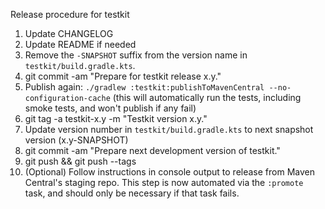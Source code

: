Release procedure for testkit

1. Update CHANGELOG
1. Update README if needed
1. Remove the `-SNAPSHOT` suffix from the version name in `testkit/build.gradle.kts`.
1. git commit -am "Prepare for testkit release x.y."
1. Publish again: `./gradlew :testkit:publishToMavenCentral --no-configuration-cache`
   (this will automatically run the tests, including smoke tests, and won't publish if any fail)
1. git tag -a testkit-x.y -m "Testkit version x.y."
1. Update version number in `testkit/build.gradle.kts` to next snapshot version (x.y-SNAPSHOT)
1. git commit -am "Prepare next development version of testkit."
1. git push && git push --tags
1. (Optional) Follow instructions in console output to release from Maven Central's staging repo.
   This step is now automated via the `:promote` task, and should only be necessary if that task
   fails.
